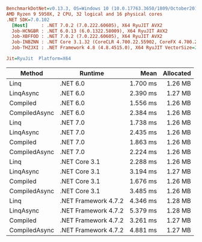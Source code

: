 ``` ini

BenchmarkDotNet=v0.13.3, OS=Windows 10 (10.0.17763.3650/1809/October2018Update/Redstone5), VM=Hyper-V
AMD Ryzen 9 5950X, 2 CPU, 32 logical and 16 physical cores
.NET SDK=7.0.102
  [Host]     : .NET 7.0.2 (7.0.222.60605), X64 RyuJIT AVX2
  Job-HCNGBR : .NET 6.0.13 (6.0.1322.58009), X64 RyuJIT AVX2
  Job-XBFFOD : .NET 7.0.2 (7.0.222.60605), X64 RyuJIT AVX2
  Job-INBZNN : .NET Core 3.1.32 (CoreCLR 4.700.22.55902, CoreFX 4.700.22.56512), X64 RyuJIT AVX2
  Job-THZJXI : .NET Framework 4.8 (4.8.4515.0), X64 RyuJIT VectorSize=256

Jit=RyuJit  Platform=X64  

```
|        Method |              Runtime |     Mean | Allocated |
|-------------- |--------------------- |---------:|----------:|
|          Linq |             .NET 6.0 | 1.700 ms |   1.26 MB |
|     LinqAsync |             .NET 6.0 | 2.390 ms |   1.27 MB |
|      Compiled |             .NET 6.0 | 1.556 ms |   1.26 MB |
| CompiledAsync |             .NET 6.0 | 2.384 ms |   1.26 MB |
|          Linq |             .NET 7.0 | 1.738 ms |   1.26 MB |
|     LinqAsync |             .NET 7.0 | 2.435 ms |   1.26 MB |
|      Compiled |             .NET 7.0 | 1.863 ms |   1.26 MB |
| CompiledAsync |             .NET 7.0 | 2.224 ms |   1.26 MB |
|          Linq |        .NET Core 3.1 | 2.288 ms |   1.26 MB |
|     LinqAsync |        .NET Core 3.1 | 3.194 ms |   1.27 MB |
|      Compiled |        .NET Core 3.1 | 1.676 ms |   1.26 MB |
| CompiledAsync |        .NET Core 3.1 | 3.485 ms |   1.26 MB |
|          Linq | .NET Framework 4.7.2 | 4.346 ms |   1.28 MB |
|     LinqAsync | .NET Framework 4.7.2 | 5.379 ms |   1.28 MB |
|      Compiled | .NET Framework 4.7.2 | 3.261 ms |   1.27 MB |
| CompiledAsync | .NET Framework 4.7.2 | 4.881 ms |   1.27 MB |
